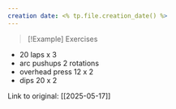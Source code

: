 ```yaml
---
creation date: <% tp.file.creation_date() %>
---
```


> [!Example] Exercises
> 

- 20 laps x 3
- arc pushups 2 rotations
- overhead press 12 x 2
- dips 20 x 2 


Link to original: [[2025-05-17]]